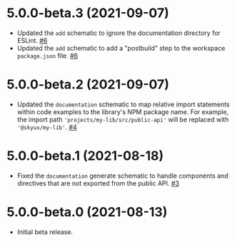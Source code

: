 # 5.0.0-beta.3 (2021-09-07)

- Updated the `add` schematic to ignore the documentation directory for ESLint. [#6](https://github.com/blackbaud/skyux-sdk-documentation-schematics/pull/6)
- Updated the `add` schematic to add a "postbuild" step to the workspace `package.json` file. [#6](https://github.com/blackbaud/skyux-sdk-documentation-schematics/pull/6)

# 5.0.0-beta.2 (2021-09-07)

- Updated the `documentation` schematic to map relative import statements within code examples to the library's NPM package name. For example, the import path `'projects/my-lib/src/public-api'` will be replaced with `'@skyux/my-lib'`. [#4](https://github.com/blackbaud/skyux-sdk-documentation-schematics/pull/4)

# 5.0.0-beta.1 (2021-08-18)

- Fixed the `documentation` generate schematic to handle components and directives that are not exported from the public API. [#3](https://github.com/blackbaud/skyux-sdk-documentation-schematics/pull/3)

# 5.0.0-beta.0 (2021-08-13)

- Initial beta release.

